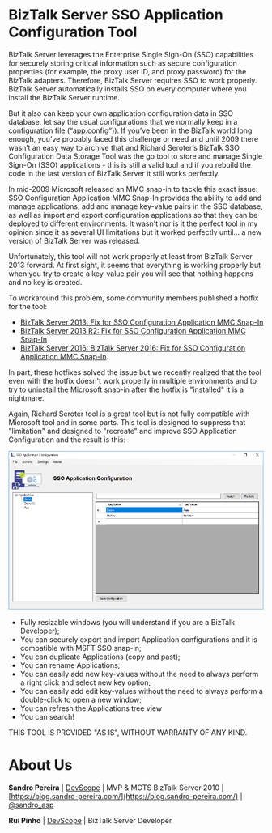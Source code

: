# BizTalk Server SSO Application Configuration Tool
BizTalk Server leverages the Enterprise Single Sign-On (SSO) capabilities for securely storing critical information such as secure configuration properties (for example, the proxy user ID, and proxy password) for the BizTalk adapters. Therefore, BizTalk Server requires SSO to work properly. BizTalk Server automatically installs SSO on every computer where you install the BizTalk Server runtime.

But it also can keep your own application configuration data in SSO database, let say the usual configurations that we normally keep in a configuration file (“app.config”)). If you’ve been in the BizTalk world long enough, you’ve probably faced this challenge or need and until 2009 there wasn’t an easy way to archive that and Richard Seroter’s BizTalk SSO Configuration Data Storage Tool was the go tool to store and manage Single Sign-On (SSO) applications - this is still a valid tool and if you rebuild the code in the last version of BizTalk Server it still works perfectly. 

In mid-2009 Microsoft released an MMC snap-in to tackle this exact issue: SSO Configuration Application MMC Snap-In provides the ability to add and manage applications, add and manage key-value pairs in the SSO database, as well as import and export configuration applications so that they can be deployed to different environments. It wasn't nor is it the perfect tool in my opinion since it as several UI limitations but it worked perfectly until... a new version of BizTalk Server was released.

Unfortunately, this tool will not work properly at least from BizTalk Server 2013 forward. At first sight, it seems that everything is working properly but when you try to create a key-value pair you will see that nothing happens and no key is created.

To workaround this problem, some community members published a hotfix for the tool:
* [BizTalk Server 2013: Fix for SSO Configuration Application MMC Snap-In](https://gallery.technet.microsoft.com/BizTalk-Server-2013-Fix-41f3b1e3)
* [BizTalk Server 2013 R2: Fix for SSO Configuration Application MMC Snap-In](https://gallery.technet.microsoft.com/BizTalk-Server-2013-R2-Fix-5a790391)
* [BizTalk Server 2016: BizTalk Server 2016: Fix for SSO Configuration Application MMC Snap-In](https://gallery.technet.microsoft.com/BizTalk-Server-2016-Fix-12784c1f).

In part, these hotfixes solved the issue but we recently realized that the tool even with the hotfix doesn't work properly in multiple environments and to try to uninstall the Microsoft snap-in after the hotfix is "installed" it is a nightmare.

Again, Richard Seroter tool is a great tool but is not fully compatible with Microsoft tool and in some parts. This tool is designed to suppress that "limitation" and designed to "recreate" and improve SSO Application Configuration and the result is this:

![SSO Application Configuration Tool](media/SSO-Application-Configuration-Tool-BizTalk-Server-2016.png)

* Fully resizable windows (you will understand if you are a BizTalk Developer);
* You can securely export and import Application configurations and it is compatible with MSFT SSO snap-in;
* You can duplicate Applications (copy and past);
* You can rename Applications;
* You can easily add new key-values without the need to always perform a right click and select new key option;
* You can easily add edit key-values without the need to always perform a double-click to open a new window;
* You can refresh the Applications tree view
* You can search!

THIS TOOL IS PROVIDED "AS IS", WITHOUT WARRANTY OF ANY KIND.

# About Us
**Sandro Pereira** | [DevScope](http://www.devscope.net/) | MVP & MCTS BizTalk Server 2010 | [https://blog.sandro-pereira.com/](https://blog.sandro-pereira.com/) | [@sandro_asp](https://twitter.com/sandro_asp)

**Rui Pinho** | [DevScope](http://www.devscope.net/) | BizTalk Server Developer
